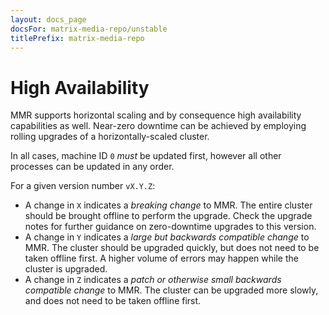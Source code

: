 ```yaml
---
layout: docs_page
docsFor: matrix-media-repo/unstable
titlePrefix: matrix-media-repo
---
```


# High Availability

MMR supports horizontal scaling and by consequence high availability capabilities as well. Near-zero
downtime can be achieved by employing rolling upgrades of a horizontally-scaled cluster.

In all cases, machine ID `0` *must* be updated first, however all other processes can be updated in
any order.

For a given version number `vX.Y.Z`:

* A change in `X` indicates a *breaking change* to MMR. The entire cluster should be brought offline
  to perform the upgrade. Check the upgrade notes for further guidance on zero-downtime upgrades to
  this version.
* A change in `Y` indicates a *large but backwards compatible change* to MMR. The cluster should be
  upgraded quickly, but does not need to be taken offline first. A higher volume of errors may happen
  while the cluster is upgraded.
* A change in `Z` indicates a *patch or otherwise small backwards compatible change* to MMR. The
  cluster can be upgraded more slowly, and does not need to be taken offline first.
